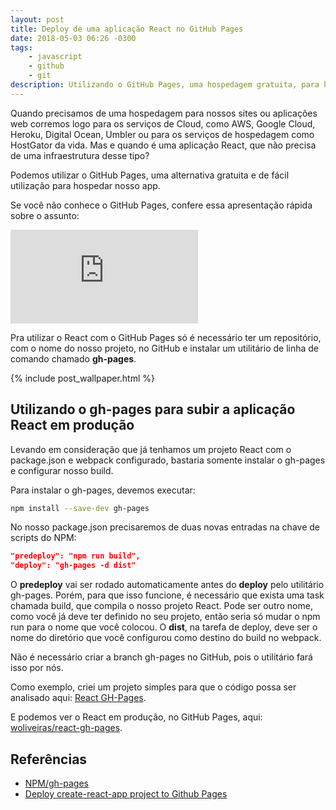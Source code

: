 ```yaml
---
layout: post
title: Deploy de uma aplicação React no GitHub Pages
date: 2018-05-03 06:26 -0300
tags:
    - javascript
    - github
    - git
description: Utilizando o GitHub Pages, uma hospedagem gratuita, para hospedar nossos projetos escritos em React
---
```

Quando precisamos de uma hospedagem para nossos sites ou aplicações web corremos logo para os serviços de Cloud, como AWS, Google Cloud, Heroku, Digital Ocean, Umbler ou para os serviços de hospedagem como HostGator da vida. Mas e quando é uma aplicação React, que não precisa de uma infraestrutura desse tipo?

Podemos utilizar o GitHub Pages, uma alternativa gratuita e de fácil utilização para hospedar nosso app.

Se você não conhece o GitHub Pages, confere essa apresentação rápida sobre o assunto:

<iframe src="https://www.youtube.com/embed/x7wRdbjCNVk" frameborder="0" allow="autoplay; encrypted-media" allowfullscreen></iframe>

Pra utilizar o React com o GitHub Pages só é necessário ter um repositório, com o nome do nosso projeto, no GitHub e instalar um utilitário de linha de comando chamado **gh-pages**.

{% include post_wallpaper.html %}

## Utilizando o gh-pages para subir a aplicação React em produção

Levando em consideração que já tenhamos um projeto React com o package.json e webpack configurado, bastaria somente instalar o gh-pages e configurar nosso build.

Para instalar o gh-pages, devemos executar:

```bash
npm install --save-dev gh-pages
```

No nosso package.json precisaremos de duas novas entradas na chave de scripts do NPM:

```json
"predeploy": "npm run build",
"deploy": "gh-pages -d dist"
```

O **predeploy** vai ser rodado automaticamente antes do **deploy** pelo utilitário gh-pages. Porém, para que isso funcione, é necessário que exista uma task chamada build, que compila o nosso projeto React. Pode ser outro nome, como você já deve ter definido no seu projeto, então seria só mudar o npm run para o nome que você colocou. O **dist**, na tarefa de deploy, deve ser o nome do diretório que você configurou como destino do build no webpack.

Não é necessário criar a branch gh-pages no GitHub, pois o utilitário fará isso por nós.

Como exemplo, criei um projeto simples para que o código possa ser analisado aqui: [React GH-Pages](https://github.com/woliveiras/react-gh-pages).

E podemos ver o React em produção, no GitHub Pages, aqui: [woliveiras/react-gh-pages](https://woliveiras.com.br/react-gh-pages/).

## Referências

- [NPM/gh-pages](https://www.npmjs.com/package/gh-pages)
- [Deploy create-react-app project to Github Pages](https://medium.com/@_mariacheline/deploy-create-react-app-project-to-github-pages-2eb6deda5b89)
